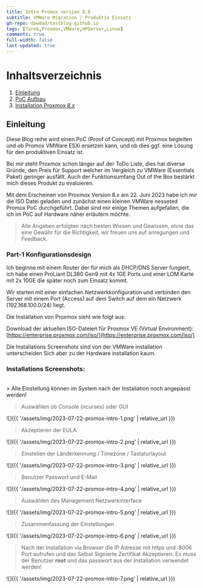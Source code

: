 ```yaml
---
title: Intro Promox version 8.0
subtitle: VMWare Migration / Produktiv Einsatz
gh-repo: dawdad/testblog.github.io
tags: [Tarek,Proxmox,VMWare,HPServer,Linux]
comments: true
full-width: false
last-updated: true
---
```


# Inhaltsverzeichnis

1. [Einleitung](#einleitung)
2. [PoC Aufbau](#part-1-konfigurationsdesign)
3. [Installation Proxmox 8.x](#installations-screenshots)

## Einleitung 

Diese Blog reihe wird einen PoC (Proof of Concept) mit Proxmox begleiten und ob Promox VMWare ESXi ersetzen kann, und ob dies ggf. eine Lösung für den produktiven Einsatz ist. 

Bei mir steht Proxmox schon länger auf der ToDo Liste, dies hat diverse Gründe, den Preis für Support welcher im Vergleich zu VMWare (Essentials Paket) geringer ausfällt. Auch der Funktionsumfang Out of the Box bestärkt mich dieses Produkt zu evaluieren. 

Mit dem Erscheinen von Proxmox Version 8.x am 22. Juni 2023 habe ich mir die ISO Datei geladen und zunächst einen kleinen VMWare nesseted Promox PoC durchgeführt. Dabei sind mir einige Themen aufgefallen, die ich im PoC auf Hardware näher erläutern möchte. 

> Alle Angaben erfolgten nach besten Wissen und Gewissen, ohne das eine Gewähr für die Richtigkeit, wir freuen uns auf anregungen und Feedback. 


### Part-1 Konfigurationsdesign

Ich beginne mit einem Router der für mich als DHCP/DNS Server fungiert, ich habe einen ProLiant DL380 Gen9 mit 4x 1GE Ports und einer LOM Karte mit 2x 10GE die später noch zum Einsatz kommt. 

Wir starten mit einer einfachen Netzwerkkonfiguration und verbinden den Server mit einem Port (Access) auf dem Switch auf dem ein Netzwerk (192.168.100.0/24) liegt.

Die Installation von Proxmox sieht wie folgt aus: 

Download der aktuellen ISO-Dateien für Proxmox VE (Virtual Environment): [https://enterprise.proxmox.com/iso/](https://enterprise.proxmox.com/iso/)

Die Installations Screenshots sind von der VMWare installation unterscheiden Sich aber zu der Hardware installation kaum. 

### Installations Screenshots:
<br/>
> Alle Einstellung können im System nach der Installation noch angepasst werden!

> Auswählen ob Console (ncurses) oder GUI

![]({{ '/assets/img/2023-07-22-promox-intro-1.png' | relative_url }})

> Akzeptieren der EULA 

![]({{ '/assets/img/2023-07-22-promox-intro-2.png' | relative_url }})

> Einstellen der Länderkennung / Timezone / Tastaturlayout

![]({{ '/assets/img/2023-07-22-promox-intro-3.png' | relative_url }})

> Benutzer Passwort und E-Mail

![]({{ '/assets/img/2023-07-22-promox-intro-4.png' | relative_url }})

> Auswählen des Management Netzwerkinterface

![]({{ '/assets/img/2023-07-22-promox-intro-5.png' | relative_url }})

> Zusammenfassung der Einstellungen

![]({{ '/assets/img/2023-07-22-promox-intro-6.png' | relative_url }})

> Nach der Installation via Browser die IP Adresse mit https und :8006 Port aufrufen und das Selbst Signierte Zertifikat Akzeptieren. Es muss der Benutzer **root** und das passwort aus der Installation verwendet werden! 

![]({{ '/assets/img/2023-07-22-promox-intro-7.png' | relative_url }})

<br />
<br />